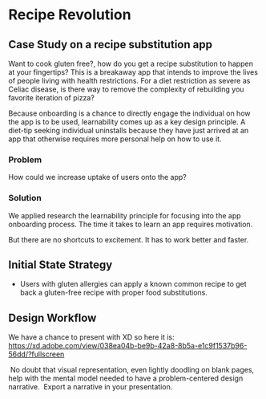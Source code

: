 # Recipe Revolution
## Case Study on a recipe substitution app
Want to cook gluten free?, how do you get a recipe substitution to happen at your fingertips? This is a breakaway app that intends to improve the lives of people living with health restrictions. For a diet restriction as severe as Celiac disease, is there way to remove the complexity of rebuilding you favorite iteration of pizza?

Because onboarding is a chance to directly engage the individual on how the app is to be used, learnability comes up as a key design principle. A diet-tip seeking individual uninstalls because they have just arrived at an app that otherwise requires more personal help on how to use it. 

### Problem
How could we increase uptake of users onto the app?

### Solution
We applied research the learnability principle for focusing into the app onboarding process. The time it takes to learn an app requires motivation.

But there are no shortcuts to excitement. It has to work better and faster.


## ‍Initial State Strategy
- Users with gluten allergies can apply a known common recipe to get back a gluten-free recipe with proper food substitutions.

## Design Workflow
We have a chance to present with XD so here it is: https://xd.adobe.com/view/038ea04b-be9b-42a8-8b5a-e1c9f1537b96-56dd/?fullscreen

‍
No doubt that visual representation, even lightly doodling on blank pages, help with the mental model needed to have a problem-centered design narrative.
‍
Export a narrative in your presentation.‍
